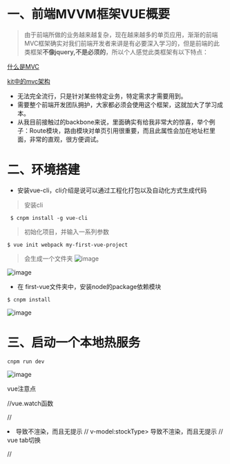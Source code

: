 # 一、前端MVVM框架VUE概要
> 由于前端所做的业务越来越复杂，现在越来越多的单页应用，渐渐的前端MVC框架确实对我们前端开发者来讲是有必要深入学习的，但是前端的此类框架**不像jquery,不是必须的**，所以个人感觉此类框架有以下特点：

[什么是MVC](https://github.com/Kelichao/vue.js.2.0/issues/2)

[kit中的mvc架构](https://github.com/Kelichao/kit.js/issues/3)
- 无法完全流行，只是针对某些特定业务，特定需求才需要用到。
- 需要整个前端开发团队拥护，大家都必须会使用这个框架，这就加大了学习成本。
- 从我目前接触过的backbone来说，里面确实有给我非常大的惊喜，举个例子：Route模块，路由模块对单页引用很重要，而且此属性会加在地址栏里面，非常的直观，很方便调试。

# 二、环境搭建
- 安装vue-cli，cli介绍是说可以通过工程化打包以及自动化方式生成代码
> 安装cli

```
 $ cnpm install -g vue-cli
```
> 初始化项目，并输入一系列参数
```
$ vue init webpack my-first-vue-project
```
> 会生成一个文件夹
![image](https://cloud.githubusercontent.com/assets/18028533/21955629/168dc196-daaa-11e6-9413-bb2b05fb0305.png)

![image](https://cloud.githubusercontent.com/assets/18028533/21955656/8065219a-daaa-11e6-8b3b-005c4823f001.png)

- 在 first-vue文件夹中，安装node的package依赖模块
```
$ cnpm install
```
![image](https://cloud.githubusercontent.com/assets/18028533/21955705/5c4e8ebc-daab-11e6-8fec-789d0f6df4aa.png)

# 三、启动一个本地热服务
```
cnpm run dev
```
![image](https://cloud.githubusercontent.com/assets/18028533/21955748/230290b2-daac-11e6-84a7-4e285de948b0.png)


vue注意点


//vue.watch函数

//<li class="u-info" v-if="(market == 2) && ()">  导致不渲染，而且无提示
// v-model:stockType> 导致不渲染，而且无提示
// vue  tab切换

//<template v-if="(marketType == 2)">里面的语句不可以用if
// template中的v-if 不能使用在普通标签里面使用，仍然要template
// 组件中的模板只会有一个闭合的大标签
//  props: ["title", "stockName", "stockCode", "inputNum", "changedPrice"]不要用大写
// v-bind:stock-name="stockName"

// local有Bug

// toFixed会转化成字符串，要重新parseFloat
// 看下filters
